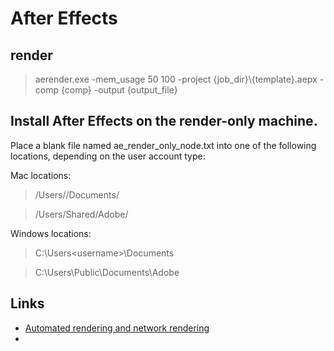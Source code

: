 
# After Effects

## render

>aerender.exe -mem_usage 50 100 -project {job_dir}\\{template}.aepx -comp {comp} -output {output_file}

## Install After Effects on the render-only machine.

Place a blank file named ae_render_only_node.txt into one of the following locations, depending on the user account type:

Mac locations:

>/Users/<username>/Documents/

>/Users/Shared/Adobe/

Windows locations:

>C:\Users\<username>\Documents

>C:\Users\Public\Documents\Adobe


## Links 

* [Automated rendering and network rendering](https://helpx.adobe.com/after-effects/using/automated-rendering-network-rendering.html)
* 

